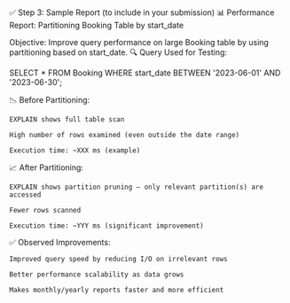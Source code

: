 ✅ Step 3: Sample Report (to include in your submission)
📊 Performance Report: Partitioning Booking Table by start_date

Objective: Improve query performance on large Booking table by using partitioning based on start_date.
🔍 Query Used for Testing:

SELECT * FROM Booking
WHERE start_date BETWEEN '2023-06-01' AND '2023-06-30';

📉 Before Partitioning:

    EXPLAIN shows full table scan

    High number of rows examined (even outside the date range)

    Execution time: ~XXX ms (example)

📈 After Partitioning:

    EXPLAIN shows partition pruning — only relevant partition(s) are accessed

    Fewer rows scanned

    Execution time: ~YYY ms (significant improvement)

✅ Observed Improvements:

    Improved query speed by reducing I/O on irrelevant rows

    Better performance scalability as data grows

    Makes monthly/yearly reports faster and more efficient